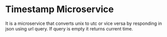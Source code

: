 # Timestamp Microservice

It is a microservice that converts unix to utc or vice versa by responding in json using url query. If query is empty it returns current time.
